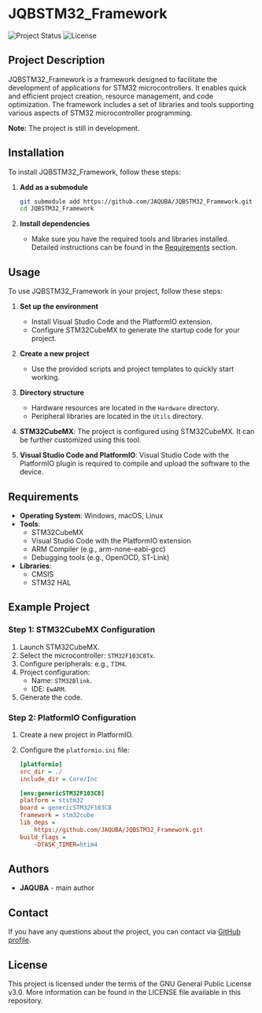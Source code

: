 # JQBSTM32_Framework

![Project Status](https://img.shields.io/badge/status-in%20development-yellow)
![License](https://img.shields.io/badge/license-GPL-blue)

## Project Description

JQBSTM32_Framework is a framework designed to facilitate the development of applications for STM32 microcontrollers. It enables quick and efficient project creation, resource management, and code optimization. The framework includes a set of libraries and tools supporting various aspects of STM32 microcontroller programming.

**Note:** The project is still in development.

## Installation

To install JQBSTM32_Framework, follow these steps:

1. **Add as a submodule**

    ```bash
    git submodule add https://github.com/JAQUBA/JQBSTM32_Framework.git
    cd JQBSTM32_Framework
    ```

2. **Install dependencies**

    - Make sure you have the required tools and libraries installed. Detailed instructions can be found in the [Requirements](#requirements) section.

## Usage

To use JQBSTM32_Framework in your project, follow these steps:

1. **Set up the environment**
    - Install Visual Studio Code and the PlatformIO extension.
    - Configure STM32CubeMX to generate the startup code for your project.

2. **Create a new project**
    - Use the provided scripts and project templates to quickly start working.

3. **Directory structure**
    - Hardware resources are located in the `Hardware` directory.
    - Peripheral libraries are located in the `Utils` directory.

4. **STM32CubeMX**: The project is configured using STM32CubeMX. It can be further customized using this tool.

5. **Visual Studio Code and PlatformIO**: Visual Studio Code with the PlatformIO plugin is required to compile and upload the software to the device.

## Requirements

- **Operating System**: Windows, macOS, Linux
- **Tools**:
    - STM32CubeMX
    - Visual Studio Code with the PlatformIO extension
    - ARM Compiler (e.g., arm-none-eabi-gcc)
    - Debugging tools (e.g., OpenOCD, ST-Link)
- **Libraries**:
    - CMSIS
    - STM32 HAL

## Example Project

### Step 1: STM32CubeMX Configuration

1. Launch STM32CubeMX.
2. Select the microcontroller: `STM32F103C8Tx`.
3. Configure peripherals: e.g., `TIM4`.
4. Project configuration:
   - Name: `STM32Blink`.
   - IDE: `EwARM`.
5. Generate the code.

### Step 2: PlatformIO Configuration

1. Create a new project in PlatformIO.
2. Configure the `platformio.ini` file:

    ```ini
    [platformio]
    src_dir = ./
    include_dir = Core/Inc

    [env:genericSTM32F103C8]
    platform = ststm32
    board = genericSTM32F103C8
    framework = stm32cube
    lib_deps = 
        https://github.com/JAQUBA/JQBSTM32_Framework.git
    build_flags = 
        -DTASK_TIMER=htim4
    ```

## Authors

- **JAQUBA** - main author

## Contact

If you have any questions about the project, you can contact via [GitHub profile](https://github.com/JAQUBA).

## License

This project is licensed under the terms of the GNU General Public License v3.0. More information can be found in the LICENSE file available in this repository.
